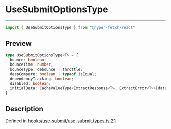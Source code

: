 

# UseSubmitOptionsType

<div class="api-docs__separator" data-reactroot="">

---

</div><div class="api-docs__import" data-reactroot="">

```ts
import { UseSubmitOptionsType } from "@hyper-fetch/react"
```

</div><div class="api-docs__section">

## Preview

</div><div class="api-docs__preview type">

```ts
type UseSubmitOptionsType<T> = {
  bounce: boolean; 
  bounceTime: number; 
  bounceType: debounce | throttle; 
  deepCompare: boolean | typeof isEqual; 
  dependencyTracking: boolean; 
  disabled: boolean; 
  initialData: CacheValueType<ExtractResponse<T>, ExtractError<T>>[data] | null; 
}
```

</div><div class="api-docs__section">

## Description

</div><div class="api-docs__description"><span class="api-docs__do-not-parse">



</span></div><p class="api-docs__definition">

Defined in [hooks/use-submit/use-submit.types.ts:21](https://github.com/BetterTyped/hyper-fetch/blob/0bdb96c0/packages/react/src/hooks/use-submit/use-submit.types.ts#L21)

</p>